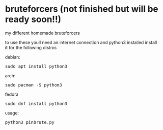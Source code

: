 # bruteforcers (not finished but will be ready soon!!)

my different homemade bruteforcers

to use these youll need an internet connection and python3 installed install it for the following distros

debian:
<pre>
sudo apt install python3
</pre>

arch:
<pre>
sudo pacman -S python3
</pre>

fedora
<pre>
sudo dnf install python3
</pre>


usage:
<pre>
python3 pinbrute.py <ip>
</pre>
